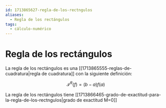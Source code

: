 ```yaml
---
id: 1713865627-regla-de-los-rectngulos
aliases:
  - Regla de los rectángulos
tags:
  - cálculo-numérico
---
```


# Regla de los rectángulos

La regla de los rectángulos es una [[1713865555-reglas-de-cuadratura|regla de cuadratura]] con la siguiente definición:

$$
\mathcal{I}^{R}(f) = (b-a)f(a)
$$

La regla de los rectángulos tiene [[1713866465-grado-de-exactitud-para-la-regla-de-los-rectngulos|grado de exactitud M=0]]